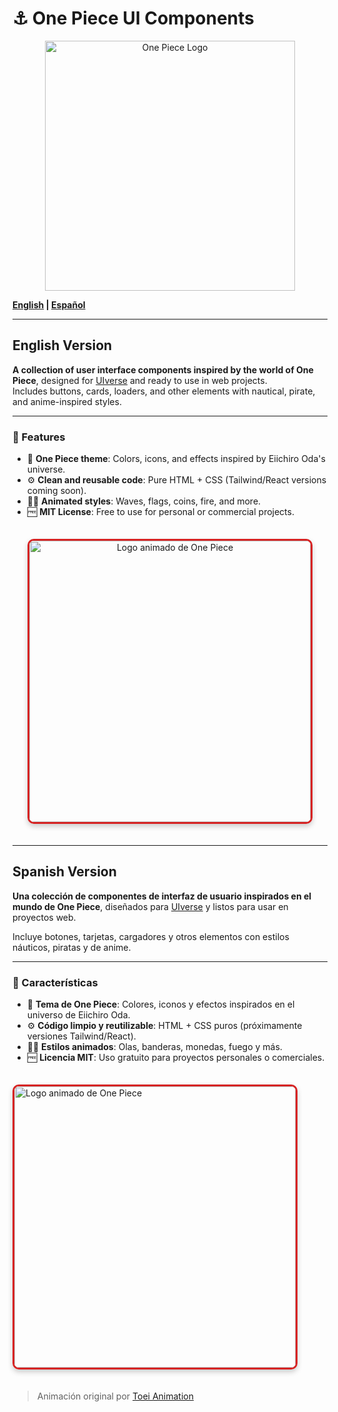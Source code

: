 # ⚓ One Piece UI Components
<div align="center">
  <img src="https://static.wikia.nocookie.net/featteca/images/b/bf/One_Piece_logo_.png/revision/latest/scale-to-width-down/600?cb=20210911025828&path-prefix=es" alt="One Piece Logo" width="400" style="max-width:100%;">
</div>

**[English](#english-version) | [Español](#versión-en-español)**

---
<a id="english-version"></a>
## English Version

**A collection of user interface components inspired by the world of One Piece**, designed for [UIverse](https://uiverse.io) and ready to use in web projects.  
Includes buttons, cards, loaders, and other elements with nautical, pirate, and anime-inspired styles.

---

### 🌟 Features
- 🎨 **One Piece theme**: Colors, icons, and effects inspired by Eiichiro Oda's universe.
- ⚙️ **Clean and reusable code**: Pure HTML + CSS (Tailwind/React versions coming soon).
- 🏴‍☠️ **Animated styles**: Waves, flags, coins, fire, and more.
- 🆓 **MIT License**: Free to use for personal or commercial projects.



<div align="center">
  <!-- GIF animado centrado con borde temático -->
  <img src="https://i.pinimg.com/originals/d5/4f/ee/d54fee7cb314c542dfe75663161c1bb4.gif" alt="Logo animado de One Piece" width="450" style="border-radius: 10px; border: 3px solid #D72323; box-shadow: 0 4px 8px rgba(0,0,0,0.2); margin: 20px 0;">
</div>

---

<a id="versión-en-español"></a>
## Spanish Version

**Una colección de componentes de interfaz de usuario inspirados en el mundo de One Piece**, diseñados para [UIverse](https://uiverse.io) y listos para usar en proyectos web.

Incluye botones, tarjetas, cargadores y otros elementos con estilos náuticos, piratas y de anime.

---

### 🌟 Características
- 🎨 **Tema de One Piece**: Colores, iconos y efectos inspirados en el universo de Eiichiro Oda.
- ⚙️ **Código limpio y reutilizable**: HTML + CSS puros (próximamente versiones Tailwind/React).
- 🏴‍☠️ **Estilos animados**: Olas, banderas, monedas, fuego y más.
- 🆓 **Licencia MIT**: Uso gratuito para proyectos personales o comerciales.
  
<img src="https://i.redd.it/tl60shdch52f1.gif" alt="Logo animado de One Piece" width="450" style="border-radius: 10px; border: 3px solid #D72323; box-shadow: 0 4px 8px rgba(0,0,0,0.2); margin: 20px 0;">
</div>

> Animación original por [Toei Animation](https://www.toei-animation.com)
